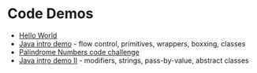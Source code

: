 # Code Demos

 - [Hello World](./Hello%20World/)
 - [Java intro demo](./java-intro) - flow control, primitives, wrappers, boxxing, classes
 - [Palindrome Numbers code challenge](./palindrome-number)
 - [Java intro demo II](./java-intro-II) - modifiers, strings, pass-by-value, abstract classes
